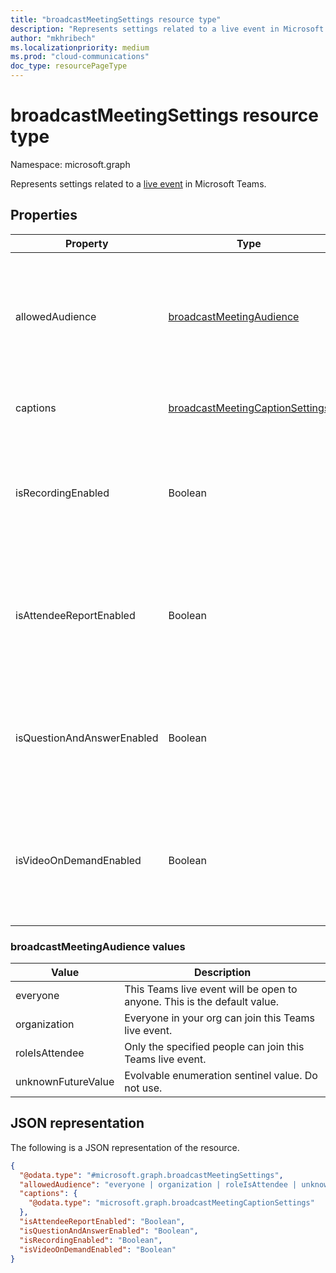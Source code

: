 ```yaml
---
title: "broadcastMeetingSettings resource type"
description: "Represents settings related to a live event in Microsoft Teams."
author: "mkhribech"
ms.localizationpriority: medium
ms.prod: "cloud-communications"
doc_type: resourcePageType
---
```


# broadcastMeetingSettings resource type

Namespace: microsoft.graph

Represents settings related to a [live event](/microsoftteams/teams-live-events/what-are-teams-live-events) in Microsoft Teams.

## Properties

| Property                   | Type                                                         | Description                                                                                 |
|----------------------------|--------------------------------------------------------------|---------------------------------------------------------------------------------------------|
| allowedAudience            | [broadcastMeetingAudience](#broadcastmeetingaudience-values) | Defines who can join the Teams live event. Possible values are listed in the following table.     |
| captions | [broadcastMeetingCaptionSettings](../resources/broadcastmeetingcaptionsettings.md) | Caption settings of a Teams live event. |
| isRecordingEnabled         | Boolean                                                      | Indicates whether recording is enabled for this Teams live event. Default value is `false`.       |
| isAttendeeReportEnabled    | Boolean                                                      | Indicates whether attendee report is enabled for this Teams live event. Default value is `false`. |
| isQuestionAndAnswerEnabled | Boolean                                                      | Indicates whether Q&A is enabled for this Teams live event. Default value is `false`.             |
| isVideoOnDemandEnabled     | Boolean                                                      | Indicates whether video on demand is enabled for this Teams live event. Default value is `false`. |

### broadcastMeetingAudience values

| Value              | Description                                                       |
| ------------------ | ----------------------------------------------------------------- |
| everyone           | This Teams live event will be open to anyone. This is the default value. |
| organization       | Everyone in your org can join this Teams live event.                     |
| roleIsAttendee     | Only the specified people can join this Teams live event.                |
| unknownFutureValue | Evolvable enumeration sentinel value. Do not use.  |

## JSON representation

The following is a JSON representation of the resource.

<!-- {
  "blockType": "resource",
  "@odata.type": "microsoft.graph.broadcastMeetingSettings"
}-->
```json
{
  "@odata.type": "#microsoft.graph.broadcastMeetingSettings",
  "allowedAudience": "everyone | organization | roleIsAttendee | unknownFutureValue",
  "captions": {
    "@odata.type": "microsoft.graph.broadcastMeetingCaptionSettings"
  },
  "isAttendeeReportEnabled": "Boolean",
  "isQuestionAndAnswerEnabled": "Boolean",
  "isRecordingEnabled": "Boolean",
  "isVideoOnDemandEnabled": "Boolean"
}
```

<!-- uuid: 8fcb5dbc-d5aa-4681-8e31-b001d5168d79
2015-10-25 14:57:30 UTC -->
<!--
{
  "type": "#page.annotation",
  "description": "broadcastSettings resource",
  "keywords": "",
  "section": "documentation",
  "tocPath": "",
  "suppressions": []
}
-->
